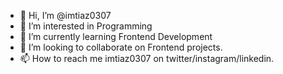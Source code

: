 - 👋 Hi, I’m @imtiaz0307
- 👀 I’m interested in Programming
- 🌱 I’m currently learning Frontend Development
- 💞️ I’m looking to collaborate on Frontend projects.
- 📫 How to reach me imtiaz0307 on twitter/instagram/linkedin.

<!---
imtiaz0307/imtiaz0307 is a ✨ special ✨ repository because its `README.md` (this file) appears on your GitHub profile.
You can click the Preview link to take a look at your changes.
--->
